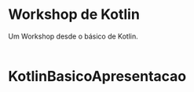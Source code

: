 # Workshop de Kotlin

Um Workshop desde o básico de Kotlin. <br /><br />
# KotlinBasicoApresentacao

